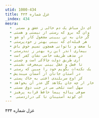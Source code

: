 ```yaml
---
utid: 1000-434
title: غزل شماره ۴۳۴
_index: 434
mesra:
  - ‌ ای دل مباش یک دم خالی ز عشق و مستی
  - وان گه برو که رستی از نیستی و هستی
  - گر جان به تن ببینی مشغول کار او شو
  - هر قبله‌ای که بینی بهتر ز خودپرستی
  - با ضعف و ناتوانی همچون نسیم خوش باش
  - بیماری اندر این ره بهتر ز تندرستی
  - در مذهب طریقت خامی نشان کفر است
  - آری طریق دولت چالاکی است و چستی
  - تا فضل و عقل بینی بی‌معرفت نشینی
  - یک نکته‌ات بگویم خود را مبین که رستی
  - در آستان جانان از آسمان میندیش
  - کز اوج سربلندی افتی به خاک پستی
  - خار ار چه جان بکاهد گل عذر آن بخواهد
  - سهل است تلخی می در جنب ذوق مستی
  - صوفی پیاله پیما حافظ قرابه پرهیز
  - ‌ ای کوته آستینان تا کی درازدستی
---
```

غزل شماره ۴۳۴
